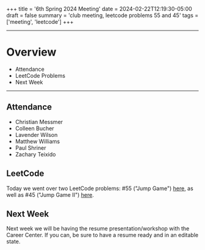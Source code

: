 +++
title = '6th Spring 2024 Meeting'
date = 2024-02-22T12:19:30-05:00
draft = false
summary = 'club meeting, leetcode problems 55 and 45'
tags = ['meeting', 'leetcode'] 
+++

***

# Overview

- Attendance
- LeetCode Problems
- Next Week

***

## Attendance

- Christian Messmer
- Colleen Bucher
- Lavender Wilson
- Matthew Williams
- Paul Shriner
- Zachary Teixido

## LeetCode

Today we went over two LeetCode problems: #55 ("Jump Game") [here](https://leetcode.com/problems/jump-game/), as well as #45 ("Jump Game II") [here](https://leetcode.com/problems/jump-game-ii/).

## Next Week

Next week we will be having the resume presentation/workshop with the Career Center. If you can, be sure to have a resume ready and in an editable state. 
